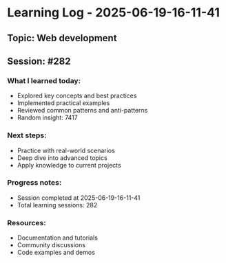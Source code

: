 # Learning Log - 2025-06-19-16-11-41

## Topic: Web development
## Session: #282

### What I learned today:
- Explored key concepts and best practices
- Implemented practical examples  
- Reviewed common patterns and anti-patterns
- Random insight: 7417

### Next steps:
- Practice with real-world scenarios
- Deep dive into advanced topics
- Apply knowledge to current projects

### Progress notes:
- Session completed at 2025-06-19-16-11-41
- Total learning sessions: 282

### Resources:
- Documentation and tutorials
- Community discussions
- Code examples and demos
